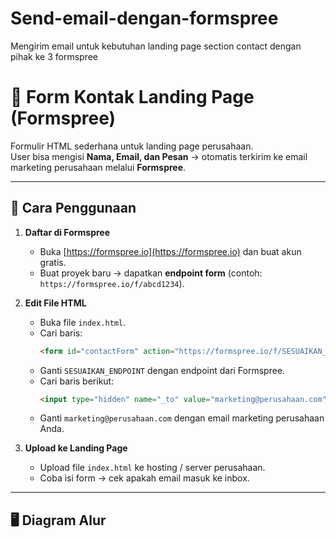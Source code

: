 # Send-email-dengan-formspree
Mengirim email untuk kebutuhan landing page section contact dengan pihak ke 3 formspree

# 📩 Form Kontak Landing Page (Formspree)

Formulir HTML sederhana untuk landing page perusahaan.  
User bisa mengisi **Nama, Email, dan Pesan** → otomatis terkirim ke email marketing perusahaan melalui **Formspree**.

---

## 🚀 Cara Penggunaan

1. **Daftar di Formspree**
   - Buka [https://formspree.io](https://formspree.io) dan buat akun gratis.
   - Buat proyek baru → dapatkan **endpoint form** (contoh: `https://formspree.io/f/abcd1234`).

2. **Edit File HTML**
   - Buka file `index.html`.
   - Cari baris:
     ```html
     <form id="contactForm" action="https://formspree.io/f/SESUAIKAN_ENDPOINT" method="POST">
     ```
   - Ganti `SESUAIKAN_ENDPOINT` dengan endpoint dari Formspree.
   - Cari baris berikut:
     ```html
     <input type="hidden" name="_to" value="marketing@perusahaan.com">
     ```
   - Ganti `marketing@perusahaan.com` dengan email marketing perusahaan Anda.

3. **Upload ke Landing Page**
   - Upload file `index.html` ke hosting / server perusahaan.
   - Coba isi form → cek apakah email masuk ke inbox.

---

## 🖥️ Diagram Alur

